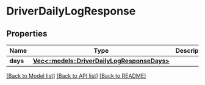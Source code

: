 # DriverDailyLogResponse

## Properties
Name | Type | Description | Notes
------------ | ------------- | ------------- | -------------
**days** | [**Vec<::models::DriverDailyLogResponseDays>**](DriverDailyLogResponse_days.md) |  | [optional] 

[[Back to Model list]](../README.md#documentation-for-models) [[Back to API list]](../README.md#documentation-for-api-endpoints) [[Back to README]](../README.md)


